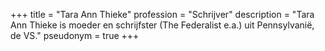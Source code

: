 +++
title       = "Tara Ann Thieke"
profession  = "Schrijver"
description = "Tara Ann Thieke is moeder en schrijfster (The Federalist e.a.) uit Pennsylvanië, de VS."
pseudonym   = true
+++
